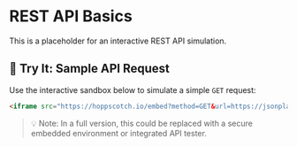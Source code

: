 # REST API Basics

This is a placeholder for an interactive REST API simulation.

## 🧪 Try It: Sample API Request

Use the interactive sandbox below to simulate a simple `GET` request:

```html
<iframe src="https://hoppscotch.io/embed?method=GET&url=https://jsonplaceholder.typicode.com/posts/1" width="100%" height="400px"></iframe>
```

> 💡 Note: In a full version, this could be replaced with a secure embedded environment or integrated API tester.